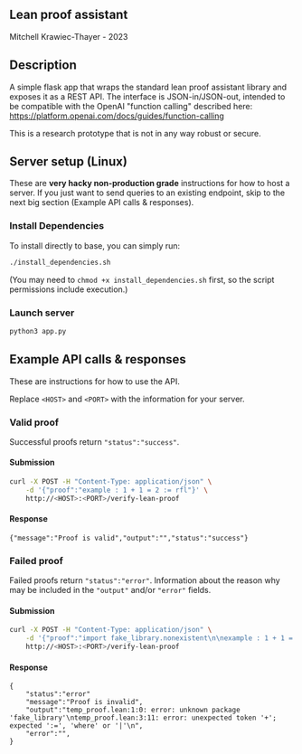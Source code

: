 ## Lean proof assistant

Mitchell Krawiec-Thayer - 2023

## Description

A simple flask app that wraps the standard lean proof assistant library and exposes it as a REST API. The interface is JSON-in/JSON-out, intended to be compatible with the OpenAI "function calling" described here: https://platform.openai.com/docs/guides/function-calling

This is a research prototype that is not in any way robust or secure.

## Server setup (Linux)

These are **very hacky non-production grade** instructions for how to host a server. If you just want to send queries to an existing endpoint, skip to the next big section (Example API calls & responses).


### Install Dependencies
To install directly to base, you can simply run:

```bash
./install_dependencies.sh
```

(You may need to `chmod +x install_dependencies.sh` first, so the script permissions include execution.)

### Launch server
```bash
python3 app.py
```

## Example API calls & responses

These are instructions for how to use the API. 

Replace `<HOST>` and `<PORT>` with the information for your server.

### Valid proof

Successful proofs return `"status":"success"`.

#### Submission

```bash
curl -X POST -H "Content-Type: application/json" \
    -d '{"proof":"example : 1 + 1 = 2 := rfl"}' \
    http://<HOST>:<PORT>/verify-lean-proof
```

#### Response

```
{"message":"Proof is valid","output":"","status":"success"}
```

### Failed proof

Failed proofs return `"status":"error"`. Information about the reason why may be included in the `"output"` and/or `"error"` fields.

#### Submission

```bash
curl -X POST -H "Content-Type: application/json" \
    -d '{"proof":"import fake_library.nonexistent\n\nexample : 1 + 1 = 2 := rfl"}' \
    http://<HOST>:<PORT>/verify-lean-proof
```

#### Response

```
{
    "status":"error"
    "message":"Proof is invalid",
    "output":"temp_proof.lean:1:0: error: unknown package 'fake_library'\ntemp_proof.lean:3:11: error: unexpected token '+'; expected ':=', 'where' or '|'\n",
    "error":"",
}
```